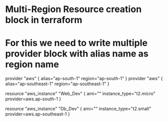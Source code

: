 # Multi-Region Resource creation block in terraform
# For this we need to write multiple provider block with alias name as region name

provider "aws" {
alias="ap-south-1"
region="ap-south-1"
}
provider "aws" {
alias="ap-southeast-1"
region="ap-southeast-1"
}

resource "aws_instance" "Web_Dev" {
ami=""
instance_type="t2.micro"
provider=aws.ap-south-1
}

resource "aws_instance" "Db_Dev" {
ami=""
instance_type="t2.small"
provider=aws.ap-southeast-1
}
